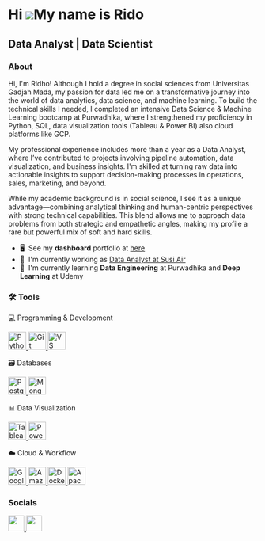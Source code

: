 Hi ![](https://user-images.githubusercontent.com/18350557/176309783-0785949b-9127-417c-8b55-ab5a4333674e.gif)My name is Rido
============================================================================================================================

Data Analyst | Data Scientist
-----------------------------

### About

Hi, I'm Ridho! Although I hold a degree in social sciences from Universitas Gadjah Mada, my passion for data led me on a transformative journey into the world of data analytics, data science, and machine learning. To build the technical skills I needed, I completed an intensive Data Science & Machine Learning bootcamp at Purwadhika, where I strengthened my proficiency in Python, SQL, data visualization tools (Tableau & Power BI) also cloud platforms like GCP. 

My professional experience includes more than a year as a Data Analyst, where I’ve contributed to projects involving pipeline automation, data visualization, and business insights. I'm skilled at turning raw data into actionable insights to support decision-making processes in operations, sales, marketing, and beyond. 

While my academic background is in social science, I see it as a unique advantage—combining analytical thinking and human-centric perspectives with strong technical capabilities. This blend allows me to approach data problems from both strategic and empathetic angles, making my profile a rare but powerful mix of soft and hard skills.

* 🖥️  See my **dashboard** portfolio at [here](http:///www.datascienceportfol.io/ridhoaryawann)
* 🚀  I'm currently working as [Data Analyst at Susi Air](http://susiair.com/)
* 🧠  I'm currently learning **Data Engineering** at Purwadhika and **Deep Learning** at Udemy

### 🛠 Tools

💻 Programming & Development
<p align="left"> <a href="https://www.python.org/" target="_blank" rel="noreferrer"> <img src="https://raw.githubusercontent.com/danielcranney/readme-generator/main/public/icons/skills/python-colored.svg" width="36" height="36" alt="Python" /> </a> <a href="https://git-scm.com/" target="_blank" rel="noreferrer"> <img src="https://raw.githubusercontent.com/danielcranney/readme-generator/main/public/icons/skills/git-colored.svg" width="36" height="36" alt="Git" /> </a> <a href="https://code.visualstudio.com/" target="_blank" rel="noreferrer"> <img src="https://raw.githubusercontent.com/danielcranney/readme-generator/main/public/icons/skills/visualstudiocode.svg" width="36" height="36" alt="VS Code" /> </a> </p>
🗃️ Databases
<p align="left"> <a href="https://www.postgresql.org/" target="_blank" rel="noreferrer"> <img src="https://raw.githubusercontent.com/danielcranney/readme-generator/main/public/icons/skills/postgresql-colored.svg" width="36" height="36" alt="PostgreSQL" /> </a> <a href="https://www.mongodb.com/" target="_blank" rel="noreferrer"> <img src="https://raw.githubusercontent.com/danielcranney/readme-generator/main/public/icons/skills/mongodb-colored.svg" width="36" height="36" alt="MongoDB" /> </a> </p>
📊 Data Visualization
<p align="left"> <a href="https://www.tableau.com/" target="_blank" rel="noreferrer"> <img src="https://s3-us-west-2.amazonaws.com/bi-tools-logoss/tableau-logo.png" width="36" height="36" alt="Tableau" /> </a> <a href="https://powerbi.microsoft.com/" target="_blank" rel="noreferrer"> <img src="https://img.icons8.com/color/48/power-bi.png" width="36" height="36" alt="Power BI" /> </a> </p>
☁️ Cloud & Workflow
<p align="left"> <a href="https://cloud.google.com/" target="_blank" rel="noreferrer"> <img src="https://raw.githubusercontent.com/danielcranney/readme-generator/main/public/icons/skills/googlecloud-colored.svg" width="36" height="36" alt="Google Cloud" /> </a> <a href="https://aws.amazon.com" target="_blank" rel="noreferrer"> <img src="https://raw.githubusercontent.com/danielcranney/readme-generator/main/public/icons/skills/aws-colored.svg" width="36" height="36" alt="Amazon Web Services" /> </a> <a href="https://www.docker.com/" target="_blank" rel="noreferrer"> <img src="https://raw.githubusercontent.com/danielcranney/readme-generator/main/public/icons/skills/docker-colored.svg" width="36" height="36" alt="Docker" /> </a> <a href="https://spark.apache.org/" target="_blank" rel="noreferrer"> <img src="https://upload.wikimedia.org/wikipedia/commons/f/f3/Apache_Spark_logo.svg" width="36" height="36" alt="Apache Spark" /> </a> </p>

### Socials

<p align="left"> <a href="https://www.github.com/ridhoaryawann" target="_blank" rel="noreferrer"> <picture> <source media="(prefers-color-scheme: dark)" srcset="https://raw.githubusercontent.com/danielcranney/readme-generator/main/public/icons/socials/github-dark.svg" /> <source media="(prefers-color-scheme: light)" srcset="https://raw.githubusercontent.com/danielcranney/readme-generator/main/public/icons/socials/github.svg" /> <img src="https://raw.githubusercontent.com/danielcranney/readme-generator/main/public/icons/socials/github.svg" width="32" height="32" /> </picture> </a> <a href="https://www.linkedin.com/in/ridhoaryawann" target="_blank" rel="noreferrer"> <picture> <source media="(prefers-color-scheme: dark)" srcset="https://raw.githubusercontent.com/danielcranney/readme-generator/main/public/icons/socials/linkedin-dark.svg" /> <source media="(prefers-color-scheme: light)" srcset="https://raw.githubusercontent.com/danielcranney/readme-generator/main/public/icons/socials/linkedin.svg" /> <img src="https://raw.githubusercontent.com/danielcranney/readme-generator/main/public/icons/socials/linkedin.svg" width="32" height="32" /> </picture> </a></p>
